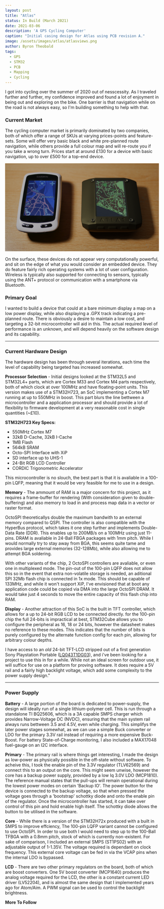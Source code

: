 ```yaml
---
layout: post
title: "Atlas"
status: In Build (March 2021)
date: 2021-03-06
description: 'A GPS Cycling Computer'
caption: "Initial casing design for Atlas using PCB revision A."
image: /assets/images/atlas/atlasviews.png
author: Byron Theobald
tags: 
  - GPS
  - STM32
  - PCB
  - Mapping
  - Cycling
---
```


I got into cycling over the summer of 2020 out of nesscessity. As I traveled further and further, my confidence improved and found a lot of enjoyment in being out and exploring on the bike. One barrier is that navigation while on the road is not always easy, so I'm building something to help with that.<!--break-->

### Current Market

The cycling computer market is primarily dominated by two companies, both of which offer a range of SKUs at varying prices-points and feature-sets. Some will offer very basic black and white pre-planned route navigation, while others provide a full colour map and will re-route you if you take a wrong turn. Prices start at around £130 for a device with basic navigation, up to over £500 for a top-end device.

![Case Mockup](/assets/images/atlas/caserealrender.png)

On the surface, these devices do not appear very computationally powerful, and sit on the edge of what you would consider an embedded device. They do feature fairly rich operating systems with a lot of user configuration. Wireless is typically also supported for connecting to sensors, typically using the ANT+ protocol or communication with a smartphone via Bluetooth.

### Primary Goal

I wanted to build a device that could at a bare minimum display a map on a low power display, while also displaying a .GPX track indicating a pre-planned route. There is obviously a desire to maintain a low cost, and targeting a 32-bit microcontroller will aid in this. The actual required level of performance is an unknown, and will depend heavily on the software design and its capability.

---

### Current Hardware Design

The hardware design has been through several iterations, each time the level of capability being targeted has increased somewhat. 

**Processor Selection** - Initial designs looked at the STM32L5 and STM32L4+ parts, which are Cortex M33 and Cortex M4 parts respectively, both of which clock at over 100MHz and have floating-point units.
This version makes use of a STM32H723, an SoC implementing a Cortex M7 running at up to 550MHz in boost. This part blurs the line bettween a microcontroller and a application processor and should provide a lot of flexibility to firmware development at a very reasonable cost in single quantities (~£10).

**STM32H723 Key Specs:**
<ul>
<li> 550MHz Cortex M7 </li>
<li> 32kB D-Cache, 32kB I-Cache </li>
<li> 1MB Flash </li>
<li> 564kB SRAM </li>
<li> Octo-SPI Interface with XiP </li>
<li> SD interface up to UHS-1 </li>
<li> 24-Bit RGB LCD Controller </li>
<li> CORDIC Trigonometric Accelerator </li>
</ul>

This microcontroller is no slouch, the best part is that it is avaliable in a 100-pin LQFP, meaning that it would be very feasible for me to use in a design. 

**Memory** - The ammount of RAM is a major concern for this project, as it requires a frame-buffer for rendering (With consideration given to double-buffering) and also memory to load in and process map data in a vector or raster format.

OctoSPI theoreticallys double the maximum bandwith to an external memory compared to QSPI. The controller is also compatible with the HyperBus protocol, which takes it one step further and implements Double-Data Rate (DDR). This enables up to 200MB/s on a 100MHz using just 11-pins. DRAM is avaliable in 24-Ball FBGA packages with 1mm pitch. While I would normally try to stay away from BGA, this seems quite tame and provides large external memories (32-128Mb), while also allowing me to attempt BGA soldering.

With other variants of the chip, 2 OctoSPI controllers are avaliable, or even one in multiplexed mode. The pin-out of the 100-pin LQFP does not allow this so in the event that extra non-volatile storage is needed, an aditional SPI 32Mb flash chip is connected in 1x mode. This should be capable of 133MHz, and while it won't support XiP, I've envisioned that at boot any application code could be copied via DMA into the large OctoSPI DRAM. It would take just 4 seconds to move the entire capacity of this flash chip into RAM.

**Display** - Another attraction of this SoC is the built in TFT controller, which allows for a up to 24-bit RGB LCD to be connected directly. for the 100-pin chip the full 24-bits is impractical at best, STM32Cube allows you to configure the peripheral as 16, 18 or 24 bits, however the datasheet makes no reference to these modes. This indicates that the number of bits is purely configured by the alternate function config for each pin, allowing for arbitrary colour depths.

I have access to an *old* 24-bit TFT-LCD stripped out of a first generation Sony Playstation Portable ([LQ043T1DG03](http://cdn.sparkfun.com/datasheets/LCD/Color/LQ043T1DG03.pdf)), and i've been looking for a project to use this in for a while. While not an ideal screen for outdoor use, it will suffice for use on a platform for proving software. It does require a 5V rail and a fairly high backlight voltage, which add some complexity to the power supply design."

---

### Power Supply

**Battery** - A large portion of the board is dedicated to power-supply, the design will ideally run of a single lithium-polymer cell. This is run through a standalone TI BQ25606, which is a 3A capable SMPS charger which provides Narrow-Voltage DC (NVDC), ensuring that the main system rail always runs bettween 3.5 and 4.5V, even while charging. This simplifys the later power stages somewhat, as we can use a simple Buck converter or LDO for the primary 3.3V rail instead of requiring a more expensive Buck-Boost. For battery State-of-Charge monitoring, I also included a MAX17048 fuel-gauge on an I2C interface.

**Primary** - The primary rail is where things get interesting, I made the design as low-power as physically possible in the off-state without software. To acheive this, I took the enable pin of the 3.3V regulator (TLV62569) and connect this to an output on the core. This might seem unwise, however the core has a backup power supply, provided by a low Iq 3.0V LDO (MCP1810). The reference manual states that the pull-ups will remain operational during the lowest power modes on certain 'Backup IO'.
The power button for the device is connected to the backup voltage, so that when pressed the voltage goes through a 'bootstrap' schottky diode and onto the enable pin of the regulator. Once the microcontroller has started, it can take over control of this pin and hold enable high itself. The schottky diode allows the button to be utilised in the software.

**Core** - While there is a version of the STM32H72x produced with a built in SMPS to improve effciency, The 100-pin LQFP variant cannot be configured to use OctoSPI. In order to use both I would need to step up to the 100-Ball TFBGA with a 0.8mm pitch, stock of which is currently non-existent. For sake of comparison, I included an external SMPS (ST1PS02) with an adjustable output of 1-1.35V. The voltage required is dependant on clock frequency. This external core voltage can be fed in via the VCAP pins when the internal LDO is bypassed.

**LCD** - There are two other primary regulators on the board, both of which are boost converters. One 5V boost converter (MCP1640) produces the analog voltage required for the LCD, the other is a constant current LED driver (LV52204), and is almost the same design that I implemented years ago for Atom/Aim. A PWM signal can be used to control the backlight brightness.

**More To Follow**
